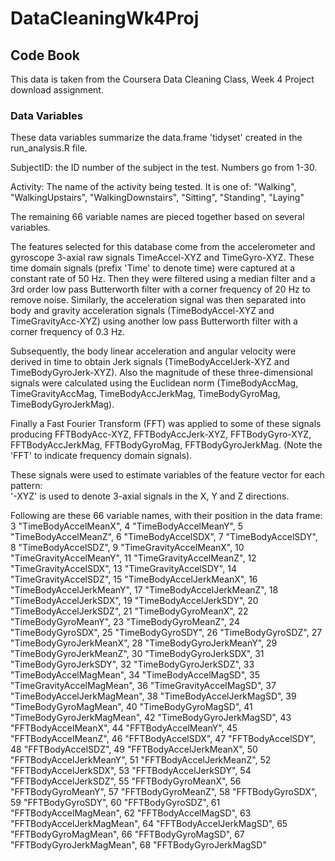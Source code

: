 # DataCleaningWk4Proj

## Code Book

This data is taken from the Coursera Data Cleaning Class, Week 4 Project download assignment.

### Data Variables

These data variables summarize the data.frame 'tidyset' created in the run_analysis.R file.

SubjectID:
the ID number of the subject in the test.  Numbers go from 1-30.

Activity:
The name of the activity being tested. It is one of: "Walking", "WalkingUpstairs", "WalkingDownstairs", "Sitting", "Standing", "Laying"

The remaining 66 variable names are pieced together based on several variables.

The features selected for this database come from the accelerometer and gyroscope 3-axial raw signals TimeAccel-XYZ and TimeGyro-XYZ. These time domain signals (prefix 'Time' to denote time) were captured at a constant rate of 50 Hz. Then they were filtered using a median filter and a 3rd order low pass Butterworth filter with a corner frequency of 20 Hz to remove noise. Similarly, the acceleration signal was then separated into body and gravity acceleration signals (TimeBodyAccel-XYZ and TimeGravityAcc-XYZ) using another low pass Butterworth filter with a corner frequency of 0.3 Hz. 

Subsequently, the body linear acceleration and angular velocity were derived in time to obtain Jerk signals (TimeBodyAccelJerk-XYZ and TimeBodyGyroJerk-XYZ). Also the magnitude of these three-dimensional signals were calculated using the Euclidean norm (TimeBodyAccMag, TimeGravityAccMag, TimeBodyAccJerkMag, TimeBodyGyroMag, TimeBodyGyroJerkMag). 

Finally a Fast Fourier Transform (FFT) was applied to some of these signals producing FFTBodyAcc-XYZ, FFTBodyAccJerk-XYZ, FFTBodyGyro-XYZ, FFTBodyAccJerkMag, FFTBodyGyroMag, FFTBodyGyroJerkMag. (Note the 'FFT' to indicate frequency domain signals). 

These signals were used to estimate variables of the feature vector for each pattern:  
'-XYZ' is used to denote 3-axial signals in the X, Y and Z directions.

Following are these 66 variable names, with their position in the data frame:
 3 "TimeBodyAccelMeanX", 
 4 "TimeBodyAccelMeanY", 
 5 "TimeBodyAccelMeanZ",
 6 "TimeBodyAccelSDX", 
 7 "TimeBodyAccelSDY", 
 8 "TimeBodyAccelSDZ", 
 9 "TimeGravityAccelMeanX", 
10 "TimeGravityAccelMeanY", 
11 "TimeGravityAccelMeanZ", 
12 "TimeGravityAccelSDX", 
13 "TimeGravityAccelSDY", 
14 "TimeGravityAccelSDZ", 
15 "TimeBodyAccelJerkMeanX", 
16 "TimeBodyAccelJerkMeanY", 
17 "TimeBodyAccelJerkMeanZ", 
18 "TimeBodyAccelJerkSDX", 
19 "TimeBodyAccelJerkSDY", 
20 "TimeBodyAccelJerkSDZ", 
21 "TimeBodyGyroMeanX", 
22 "TimeBodyGyroMeanY", 
23 "TimeBodyGyroMeanZ", 
24 "TimeBodyGyroSDX", 
25 "TimeBodyGyroSDY", 
26 "TimeBodyGyroSDZ", 
27 "TimeBodyGyroJerkMeanX", 
28 "TimeBodyGyroJerkMeanY", 
29 "TimeBodyGyroJerkMeanZ", 
30 "TimeBodyGyroJerkSDX", 
31 "TimeBodyGyroJerkSDY", 
32 "TimeBodyGyroJerkSDZ", 
33 "TimeBodyAccelMagMean", 
34 "TimeBodyAccelMagSD", 
35 "TimeGravityAccelMagMean", 
36 "TimeGravityAccelMagSD", 
37 "TimeBodyAccelJerkMagMean", 
38 "TimeBodyAccelJerkMagSD", 
39 "TimeBodyGyroMagMean", 
40 "TimeBodyGyroMagSD", 
41 "TimeBodyGyroJerkMagMean", 
42 "TimeBodyGyroJerkMagSD", 
43 "FFTBodyAccelMeanX", 
44 "FFTBodyAccelMeanY", 
45 "FFTBodyAccelMeanZ", 
46 "FFTBodyAccelSDX", 
47 "FFTBodyAccelSDY", 
48 "FFTBodyAccelSDZ", 
49 "FFTBodyAccelJerkMeanX", 
50 "FFTBodyAccelJerkMeanY", 
51 "FFTBodyAccelJerkMeanZ", 
52 "FFTBodyAccelJerkSDX", 
53 "FFTBodyAccelJerkSDY", 
54 "FFTBodyAccelJerkSDZ", 
55 "FFTBodyGyroMeanX", 
56 "FFTBodyGyroMeanY", 
57 "FFTBodyGyroMeanZ", 
58 "FFTBodyGyroSDX", 
59 "FFTBodyGyroSDY", 
60 "FFTBodyGyroSDZ", 
61 "FFTBodyAccelMagMean", 
62 "FFTBodyAccelMagSD", 
63 "FFTBodyAccelJerkMagMean", 
64 "FFTBodyAccelJerkMagSD", 
65 "FFTBodyGyroMagMean", 
66 "FFTBodyGyroMagSD", 
67 "FFTBodyGyroJerkMagMean", 
68 "FFTBodyGyroJerkMagSD" 
